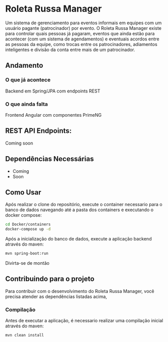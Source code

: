 # Roleta Russa Manager

Um sistema de gerenciamento para eventos informais em equipes com um usuário pagante (patrocinador) por evento. O Roleta Russa Manager existe para controlar quais pessoas já pagaram, eventos que ainda estão para acontecer (com um sistema de agendamentos) e eventuais acordos entre as pessoas da equipe, como trocas entre os patrocinadores, adiamentos inteligentes e divisão da conta entre mais de um patrocinador.

## Andamento

### O que já acontece

Backend em Spring/JPA com endpoints REST

### O que ainda falta

Frontend Angular com componentes PrimeNG

## REST API Endpoints:

Coming soon

## Dependências Necessárias

* Coming
* Soon

## Como Usar

Após realizar o clone do repositório, execute o container necessario para o banco de dados navegando até a pasta dos containers e executando o docker compose:

```bash
cd Docker/containers
docker-compose up -d
```

Após a inicialização do banco de dados, execute a aplicação backend através do maven:

```bash
mvn spring-boot:run
```

Divirta-se de montão

## Contribuindo para o projeto

Para contribuir com o desenvolvimento do Roleta Russa Manager, você precisa atender as dependências listadas acima, 

### Compilação

Antes de executar a aplicação, é necessario realizar uma compilação inicial através do maven:

```bash
mvn clean install
```

